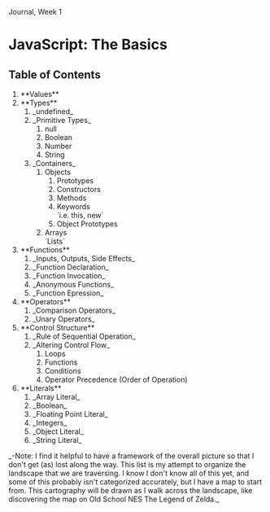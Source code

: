 Journal, Week 1

# JavaScript: The Basics

<h2>Table of Contents</h2>
<ol>
  <li>**Values**</li>
  <li>**Types**
    <ol>
      <li>_undefined_</li>
      <li>_Primitive Types_
        <ol>
          <li>null</li>
          <li>Boolean</li>
          <li>Number</li>
          <li>String</li>
        </ol>
      </li>
      <li> _Containers_
        <ol>
          <li>Objects
            <ol>
              <li>Prototypes</li>
              <li>Constructors</li>
              <li>Methods</li>
              <li>Keywords</li> `i.e. this, new`
              <li>Object Prototypes</li>
            </ol>
          </li>
          <li>Arrays</li> `Lists`
        </ol>
      </li>
    </ol>
  <li>**Functions**
    <ol>
      <li>_Inputs, Outputs, Side Effects_</li>
      <li>_Function Declaration_</li>
      <li>_Function Invocation_</li>
      <li>_Anonymous Functions_</li>
      <li>_Function Epression_</li>
    </ol>
  </li>
  <li>**Operators**
    <ol>
      <li>_Comparison Operators_</li>
      <li>_Unary Operators_</li>
    </ol>
  </li>
  <li>**Control Structure**
    <ol>
      <li>_Rule of Sequential Operation_</li>
      <li>_Altering Control Flow_
        <ol>
          <li>Loops</li>
          <li>Functions</li>
          <li>Conditions</li>
          <li>Operator Precedence (Order of Operation)</li>
        </ol>
      </li>
    </ol>
  </li>
  <li>**Literals**
    <ol>
      <li>_Array Literal_</li>
      <li>_Boolean_</li>
      <li>_Floating Point Literal_</li>
      <li>_Integers_</li>
      <li>_Object Literal_</li>
      <li>_String Literal_</li>
    </ol>
  </li>
</ol>
_-Note: I find it helpful to have a framework of the overall picture so that I don't get (as) lost along the way.  This list is my attempt to organize the landscape that we are traversing. I know I don't know all of this yet, and some of this probably isn't categorized accurately, but I have a map to start from.  This cartography will be drawn as I walk across the landscape, like discovering the map on Old School NES The Legend of Zelda._
